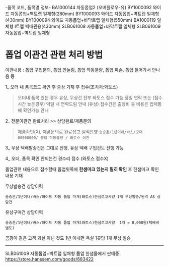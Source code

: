 -품목 코드, 품목명 정보-
BA1000144	자동폽업2 (오버플로우-유)
BY1000092	와이드 자동폽업+벽트랩 일체형(280mm)
BY1000093	와이드 자동폽업+벽트랩 일체형(430mm)
BY1000094	와이드 자동폽업+바닥트랩 일체형(550mm)
BA1000119	일체형 I트랩 벽배관용(430mm)
SLB061008	자동폽업+바닥트랩 일체형
SLB061009	자동폽업+벽트랩 일체형

# 폽업 이관건 관련 처리 방법
이관내용 : 폽업 구입문의, 폽업 안눌림, 폽업 작동불량, 폽업 파손, 폽업 들어가서 안나옴 등

1_ 오더 내 품목코드 확인 후
증상 기재 후 접수(조치처:와토스)
>오더내 품목 있는 경우 유상, 무상건 전부 와토스 접수 가능
>당일 연락 또는 (접수시간 늦은경우) 익일 내 연락드림 안내
>(유상) 접수건은 출장비 등 비용은 업체통해 확인가능 안내

2_ 전문이관건 완료처리 >> 상담완료/제품문의
>제품확인(X), 제품문의로 완료잡고 실적반영
>`송승훈/1년이내/바스/오더 00000000/ 폽업 작동불량 / 와토스 이관`

3_ 무상 택배발송건은 그대로 진행, 유상 택배 구입건도 진행 가능 

4_ 오더, 품목 확인 안되는건 경수리 접수 (와토스 접수X)

폽업관련 내용으로 접수할때 폽업윗쪽에 **한샘마크 있는지 필히 확인** 후
한샘마크 확인 내용 기재

무상발송건 상담이력
```
송승훈/1년이내/바스/와이드 자동 폽업 마개(와토스)한샘로고사양 1개 무상발송/원격 AS 상담건
```

유상구매건 상담이력
```
송승훈/1년이내/바스/와이드 자동 폽업 마개(와토스)한샘로고사양  1개 = 8,000원(택배비 별도)
```

곰팡이 같은 고객 과실 아닌 것도 1년 이내면
욕실 1곳당 1개 무상 발송

---

SLB061009 자동폽업+벽트랩 일체형 
폽업 한샘몰에서 판매중
https://store.hanssem.com/goods/683422

